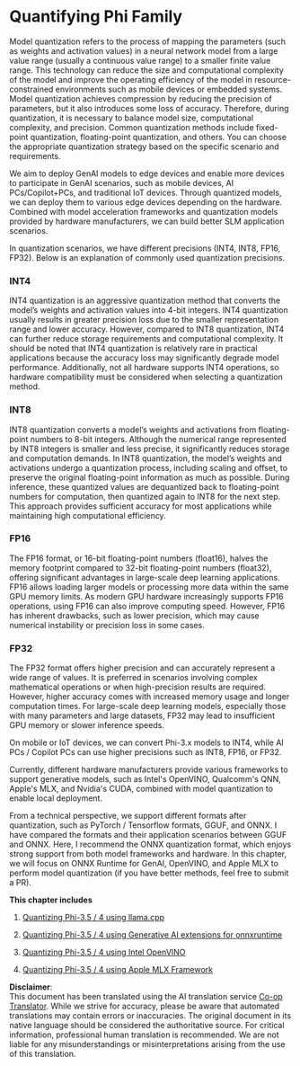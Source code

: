 <!--
CO_OP_TRANSLATOR_METADATA:
{
  "original_hash": "d658062de70b131ef4c0bff69b5fc70e",
  "translation_date": "2025-07-09T19:46:06+00:00",
  "source_file": "md/01.Introduction/04/QuantifyingPhi.md",
  "language_code": "en"
}
-->
# **Quantifying Phi Family**

Model quantization refers to the process of mapping the parameters (such as weights and activation values) in a neural network model from a large value range (usually a continuous value range) to a smaller finite value range. This technology can reduce the size and computational complexity of the model and improve the operating efficiency of the model in resource-constrained environments such as mobile devices or embedded systems. Model quantization achieves compression by reducing the precision of parameters, but it also introduces some loss of accuracy. Therefore, during quantization, it is necessary to balance model size, computational complexity, and precision. Common quantization methods include fixed-point quantization, floating-point quantization, and others. You can choose the appropriate quantization strategy based on the specific scenario and requirements.

We aim to deploy GenAI models to edge devices and enable more devices to participate in GenAI scenarios, such as mobile devices, AI PCs/Copilot+PCs, and traditional IoT devices. Through quantized models, we can deploy them to various edge devices depending on the hardware. Combined with model acceleration frameworks and quantization models provided by hardware manufacturers, we can build better SLM application scenarios.

In quantization scenarios, we have different precisions (INT4, INT8, FP16, FP32). Below is an explanation of commonly used quantization precisions.

### **INT4**

INT4 quantization is an aggressive quantization method that converts the model’s weights and activation values into 4-bit integers. INT4 quantization usually results in greater precision loss due to the smaller representation range and lower accuracy. However, compared to INT8 quantization, INT4 can further reduce storage requirements and computational complexity. It should be noted that INT4 quantization is relatively rare in practical applications because the accuracy loss may significantly degrade model performance. Additionally, not all hardware supports INT4 operations, so hardware compatibility must be considered when selecting a quantization method.

### **INT8**

INT8 quantization converts a model’s weights and activations from floating-point numbers to 8-bit integers. Although the numerical range represented by INT8 integers is smaller and less precise, it significantly reduces storage and computation demands. In INT8 quantization, the model’s weights and activations undergo a quantization process, including scaling and offset, to preserve the original floating-point information as much as possible. During inference, these quantized values are dequantized back to floating-point numbers for computation, then quantized again to INT8 for the next step. This approach provides sufficient accuracy for most applications while maintaining high computational efficiency.

### **FP16**

The FP16 format, or 16-bit floating-point numbers (float16), halves the memory footprint compared to 32-bit floating-point numbers (float32), offering significant advantages in large-scale deep learning applications. FP16 allows loading larger models or processing more data within the same GPU memory limits. As modern GPU hardware increasingly supports FP16 operations, using FP16 can also improve computing speed. However, FP16 has inherent drawbacks, such as lower precision, which may cause numerical instability or precision loss in some cases.

### **FP32**

The FP32 format offers higher precision and can accurately represent a wide range of values. It is preferred in scenarios involving complex mathematical operations or when high-precision results are required. However, higher accuracy comes with increased memory usage and longer computation times. For large-scale deep learning models, especially those with many parameters and large datasets, FP32 may lead to insufficient GPU memory or slower inference speeds.

On mobile or IoT devices, we can convert Phi-3.x models to INT4, while AI PCs / Copilot PCs can use higher precisions such as INT8, FP16, or FP32.

Currently, different hardware manufacturers provide various frameworks to support generative models, such as Intel's OpenVINO, Qualcomm's QNN, Apple's MLX, and Nvidia's CUDA, combined with model quantization to enable local deployment.

From a technical perspective, we support different formats after quantization, such as PyTorch / Tensorflow formats, GGUF, and ONNX. I have compared the formats and their application scenarios between GGUF and ONNX. Here, I recommend the ONNX quantization format, which enjoys strong support from both model frameworks and hardware. In this chapter, we will focus on ONNX Runtime for GenAI, OpenVINO, and Apple MLX to perform model quantization (if you have better methods, feel free to submit a PR).

**This chapter includes**

1. [Quantizing Phi-3.5 / 4 using llama.cpp](./UsingLlamacppQuantifyingPhi.md)

2. [Quantizing Phi-3.5 / 4 using Generative AI extensions for onnxruntime](./UsingORTGenAIQuantifyingPhi.md)

3. [Quantizing Phi-3.5 / 4 using Intel OpenVINO](./UsingIntelOpenVINOQuantifyingPhi.md)

4. [Quantizing Phi-3.5 / 4 using Apple MLX Framework](./UsingAppleMLXQuantifyingPhi.md)

**Disclaimer**:  
This document has been translated using the AI translation service [Co-op Translator](https://github.com/Azure/co-op-translator). While we strive for accuracy, please be aware that automated translations may contain errors or inaccuracies. The original document in its native language should be considered the authoritative source. For critical information, professional human translation is recommended. We are not liable for any misunderstandings or misinterpretations arising from the use of this translation.